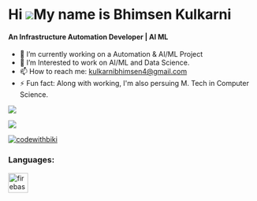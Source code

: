 
Hi ![](https://user-images.githubusercontent.com/18350557/176309783-0785949b-9127-417c-8b55-ab5a4333674e.gif)My name is Bhimsen Kulkarni
======================================================================================================================================
<h4>An Infrastructure Automation Developer | AI ML </h4>

- 🔭 I’m currently working on a Automation & AI/ML Project
- 🌱 I’m Interested to work on AI/ML and Data Science.
- 📫 How to reach me: kulkarnibhimsen4@gmail.com
- ⚡ Fun fact: Along with working, I'm also persuing M. Tech in Computer Science.

<a href="https://github.com/BhimsenK" target="_blank" rel="noreferrer"><img
src="https://img.shields.io/github/followers/BhimsenK?logo=github&style=for-the-badge&color=0891b2&labelColor=1c1917" /></a>
<p align="left"> <img src="https://komarev.com/ghpvc/?username=BhimsenK&label=Profile%20views&color=0e75b6&style=flat%22%20alt=%22BhimsenK" /> </p>



<p align="left"> <a href="https://twitter.com/BhimsenKul49243" target="blank"><img src="https://img.shields.io/twitter/follow/BhimsenKul49243?logo=twitter&style=for-the-badge" alt="codewithbiki" /></a> </p>


<h3 align="left">Languages:</h3>
<p align="left"> <a href="https://reactjs.org/" target="_blank" rel="noreferrer"> </a> <a href="https://firebase.google.com/" target="_blank" rel="noreferrer"> <img src="https://cdn4.iconfinder.com/data/icons/logos-and-brands/512/267_Python_logo-512.png" alt="firebase" width="40" height="40"/> </p>

